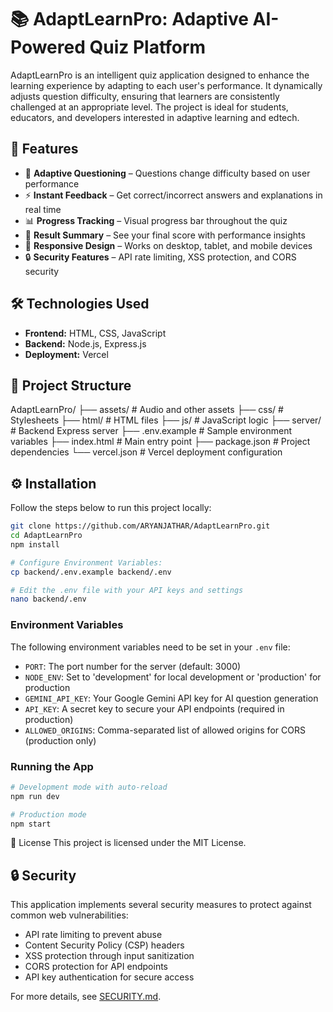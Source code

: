 # 📚 AdaptLearnPro: Adaptive AI-Powered Quiz Platform

AdaptLearnPro is an intelligent quiz application designed to enhance the learning experience by adapting to each user's performance. It dynamically adjusts question difficulty, ensuring that learners are consistently challenged at an appropriate level. The project is ideal for students, educators, and developers interested in adaptive learning and edtech.


## 🎯 Features

- 🧠 **Adaptive Questioning** – Questions change difficulty based on user performance
- ⚡ **Instant Feedback** – Get correct/incorrect answers and explanations in real time
- 📊 **Progress Tracking** – Visual progress bar throughout the quiz
- 📝 **Result Summary** – See your final score with performance insights
- 📱 **Responsive Design** – Works on desktop, tablet, and mobile devices
- 🔒 **Security Features** – API rate limiting, XSS protection, and CORS security

## 🛠️ Technologies Used

- **Frontend:** HTML, CSS, JavaScript
- **Backend:** Node.js, Express.js
- **Deployment:** Vercel

## 📁 Project Structure
AdaptLearnPro/
├── assets/ # Audio and other assets
├── css/ # Stylesheets
├── html/ # HTML files
├── js/ # JavaScript logic
├── server/ # Backend Express server
├── .env.example # Sample environment variables
├── index.html # Main entry point
├── package.json # Project dependencies
└── vercel.json # Vercel deployment configuration


## ⚙️ Installation

Follow the steps below to run this project locally:

```bash
git clone https://github.com/ARYANJATHAR/AdaptLearnPro.git
cd AdaptLearnPro
npm install

# Configure Environment Variables:
cp backend/.env.example backend/.env

# Edit the .env file with your API keys and settings
nano backend/.env
```

### Environment Variables

The following environment variables need to be set in your `.env` file:

- `PORT`: The port number for the server (default: 3000)
- `NODE_ENV`: Set to 'development' for local development or 'production' for production
- `GEMINI_API_KEY`: Your Google Gemini API key for AI question generation
- `API_KEY`: A secret key to secure your API endpoints (required in production)
- `ALLOWED_ORIGINS`: Comma-separated list of allowed origins for CORS (production only)

### Running the App

```bash
# Development mode with auto-reload
npm run dev

# Production mode
npm start
```

📄 License
This project is licensed under the MIT License.


## 🔒 Security

This application implements several security measures to protect against common web vulnerabilities:

- API rate limiting to prevent abuse
- Content Security Policy (CSP) headers
- XSS protection through input sanitization
- CORS protection for API endpoints
- API key authentication for secure access

For more details, see [SECURITY.md](SECURITY.md).